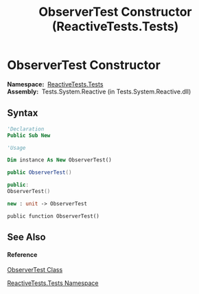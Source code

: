 ﻿---
title: ObserverTest Constructor  (ReactiveTests.Tests)
TOCTitle: ObserverTest Constructor
ms:assetid: M:ReactiveTests.Tests.ObserverTest.#ctor
ms:mtpsurl: https://msdn.microsoft.com/en-us/library/reactivetests.tests.observertest.observertest(v=VS.103)
ms:contentKeyID: 36619032
ms.date: 06/28/2011
mtps_version: v=VS.103
f1_keywords:
- ReactiveTests.Tests.ObserverTest.#ctor
- ReactiveTests.Tests.ObserverTest.ObserverTest
dev_langs:
- CSharp
- JScript
- VB
- FSharp
- c++
---

# ObserverTest Constructor

**Namespace:**  [ReactiveTests.Tests](hh289046\(v=vs.103\).md)  
**Assembly:**  Tests.System.Reactive (in Tests.System.Reactive.dll)

## Syntax

``` vb
'Declaration
Public Sub New
```

``` vb
'Usage

Dim instance As New ObserverTest()
```

``` csharp
public ObserverTest()
```

``` c++
public:
ObserverTest()
```

``` fsharp
new : unit -> ObserverTest
```

``` jscript
public function ObserverTest()
```

## See Also

#### Reference

[ObserverTest Class](hh289097\(v=vs.103\).md)

[ReactiveTests.Tests Namespace](hh289046\(v=vs.103\).md)

